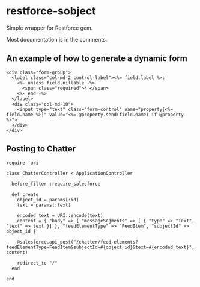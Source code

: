 restforce-sobject
=================

Simple wrapper for Restforce gem.

Most documentation is in the comments.

An example of how to generate a dynamic form
----
```
<div class="form-group">
  <label class="col-md-2 control-label"><%= field.label %>:
    <%- unless field.nillable -%>
      <span class="required">* </span>
    <%- end -%>
  </label>
  <div class="col-md-10">
    <input type="text" class="form-control" name="property[<%= field.name %>]" value="<%= @property.send(field.name) if @property %>">
  </div>
</div>
```


Posting to Chatter
----
```
require 'uri'

class ChatterController < ApplicationController

  before_filter :require_salesforce

  def create
    object_id = params[:id]
    text = params[:text]

    encoded_text = URI::encode(text)
    content = { "body" => { "messageSegments" => [ { "type" => "Text", "text" => text }] }, "feedElementType" => "FeedItem", "subjectId" => object_id }

    @salesforce.api_post("/chatter/feed-elements?feedElementType=FeedItem&subjectId=#{object_id}&text=#{encoded_text}", content)

    redirect_to "/"
  end

end
```
